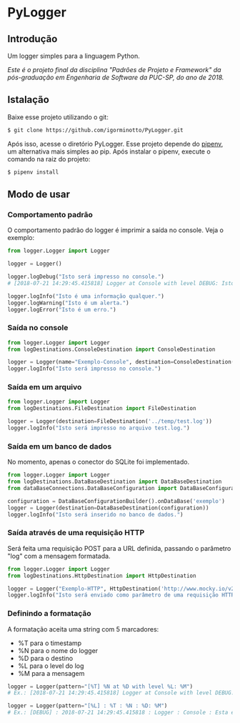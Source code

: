 # PyLogger

## Introdução

Um logger simples para a linguagem Python.

_Este é o projeto final da disciplina "Padrões de Projeto e Framework" da pós-graduação em Engenharia de Software da PUC-SP, do ano de 2018._

## Istalação

Baixe esse projeto utilizando o git:

```bash 
$ git clone https://github.com/igorminotto/PyLogger.git
```

Após isso, acesse o diretório PyLogger. 
Esse projeto depende do [pipenv](https://github.com/pypa/pipenv), um alternativa mais simples ao pip.
Após instalar o pipenv, execute o comando na raiz do projeto:

```bash 
$ pipenv install
```

## Modo de usar

### Comportamento padrão

O comportamento padrão do logger é imprimir a saída no console. Veja o exemplo:

```python
from logger.Logger import Logger

logger = Logger()

logger.logDebug("Isto será impresso no console.")
# [2018-07-21 14:29:45.415818] Logger at Console with level DEBUG: Isto será impresso no console.

logger.logInfo("Isto é uma informação qualquer.")
logger.logWarning("Isto é um alerta.")
logger.logError("Isto é um erro.")
```

### Saída no console

```python
from logger.Logger import Logger
from logDestinations.ConsoleDestination import ConsoleDestination

logger = Logger(name="Exemplo-Console", destination=ConsoleDestination())
logger.logInfo("Isto será impresso no console.")
```

### Saída em um arquivo

```python
from logger.Logger import Logger
from logDestinations.FileDestination import FileDestination

logger = Logger(destination=FileDestination('../temp/test.log'))
logger.logInfo("Isto será impresso no arquivo test.log.")
```

### Saída em um banco de dados

No momento, apenas o conector do SQLite foi implementado.

```python
from logger.Logger import Logger
from logDestinations.DataBaseDestination import DataBaseDestination
from dataBaseConnections.DataBaseConfiguration import DataBaseConfigurationBuilder

configuration = DataBaseConfigurationBuilder().onDataBase('exemplo')
logger = Logger(destination=DataBaseDestination(configuration))
logger.logInfo("Isto será inserido no banco de dados.")
```
### Saída através de uma requisição HTTP

Será feita uma requisição POST para a URL definida, passando o parâmetro "log" com a mensagem formatada.

```python
from logger.Logger import Logger
from logDestinations.HttpDestination import HttpDestination

logger = Logger("Exemplo-HTTP", HttpDestination('http://www.mocky.io/v2/5b535c8e2f0000d6163bb70e'))
logger.logInfo("Isto será enviado como parâmetro de uma requisição HTTP.")
```

### Definindo a formatação

A formatação aceita uma string com 5 marcadores:
- %T para o timestamp
- %N para o nome do logger
- %D para o destino
- %L para o level do log
- %M para a mensagem

```python
logger = Logger(pattern="[%T] %N at %D with level %L: %M")
# Ex.: [2018-07-21 14:29:45.415818] Logger at Console with level DEBUG: Esta é a mensagem.

logger = Logger(pattern="[%L] : %T : %N : %D: %M")
# Ex.: [DEBUG] : 2018-07-21 14:29:45.415818 : Logger : Console : Esta é a mensagem.
```
